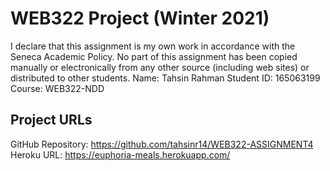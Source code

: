 # WEB322 Project (Winter 2021)
I declare that this assignment is my own work in accordance with
the Seneca Academic Policy. No part of this assignment has been
copied manually or electronically from any other source
(including web sites) or distributed to other students.
Name: Tahsin Rahman
Student ID: 165063199
Course: WEB322-NDD
## Project URLs
GitHub Repository: https://github.com/tahsinr14/WEB322-ASSIGNMENT4
Heroku URL: https://euphoria-meals.herokuapp.com/


